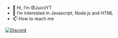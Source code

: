 - 👋 Hi, I’m @JuiciiYT
- 👀 I’m interested in Javascript, Node.js and HTML
- 📫 How to reach me

[![Discord](https://easylanyard.glitch.me/profile/620492146406981642?eaooe)](https://discord.com/users/620492146406981642)

<!--- - 🌱 I’m currently learning ... --->
<!--- - 💞️ I’m looking to collaborate on ... --->

